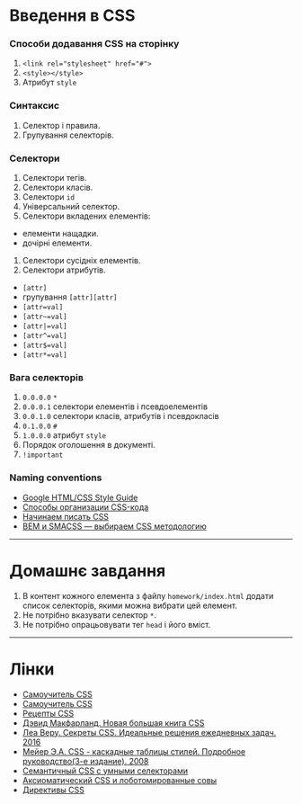 # Введення в CSS 
### Способи додавання CSS на сторінку
1. `<link rel="stylesheet" href="#">`
1. `<style></style>`
1. Атрибут `style`

### Синтаксис
1. Селектор і правила.
1. Групування селекторів.

### Селектори
1. Селектори тегів.
1. Селектори класів.
1. Селектори `id`
1. Універсальний селектор.
1. Селектори вкладених елементів:
  - елементи нащадки.
  - дочірні елементи.
1. Селектори сусідніх елементів.
1. Селектори атрибутів.
  - `[attr]`
  - групування `[attr][attr]`
  - `[attr=val]`
  - `[attr~=val]`
  - `[attr|=val]`
  - `[attr^=val]`
  - `[attr$=val]`
  - `[attr*=val]`

### Вага селекторів
1. `0.0.0.0` `*`
1. `0.0.0.1` селектори елементів і псевдоелементів
1. `0.0.1.0` селектори класів, атрибутів і псевдокласів
1. `0.1.0.0` `#`
1. `1.0.0.0` атрибут `style`
1. Порядок оголошення в документі.
1. `!important`

### Naming conventions
- [Google HTML/CSS Style Guide](https://google.github.io/styleguide/htmlcssguide.xml)
- [Способы организации CSS-кода](https://habrahabr.ru/post/256109/)
- [Начинаем писать CSS](http://frontender.info/starting-css/)
- [BEM и SMACSS — выбираем CSS методологию](https://uwebdesign.ru/bem-smacss/)

---
# Домашнє завдання
1. В контент кожного елемента з файлу `homework/index.html` додати список селекторів, якими можна вибрати цей елемент.
1. Не потрібно вказувати селектор `*`.
1. Не потрібно опрацьовувати тег `head` і його вміст.

---
# Лінки
- [Самоучитель CSS](http://htmlbook.ru/samcss)
- [Самоучитель CSS](http://htmlbook.ru/css)
- [Рецепты CSS](http://htmlbook.ru/faq)
- [Дэвид Макфарланд. Новая большая книга CSS](https://www.dropbox.com/s/xgrfscrs63dzd2m/%D0%94%D0%B5%D0%B2%D0%B8%D0%B4%20%D0%9C%D0%B0%D0%BA%D1%84%D0%B0%D1%80%D0%BB%D0%B0%D0%BD%D0%B4%20-%20%D0%9D%D0%BE%D0%B2%D0%B0%D1%8F%20%D0%B1%D0%BE%D0%BB%D1%8C%D1%88%D0%B0%D1%8F%20%D0%BA%D0%BD%D0%B8%D0%B3%D0%B0%20CSS%28%D0%91%D0%B5%D1%81%D1%82%D1%81%D0%B5%D0%BB%D0%BB%D0%B5%D1%80%D1%8B%20O%27Reilly%29%20-%202016.pdf?dl=0) 
- [Леа Веру. Секреты CSS. Идеальные решения ежедневных задач. 2016](https://www.dropbox.com/s/9tsblinq6dcskrz/%D0%A1%D0%B5%D0%BA%D1%80%D0%B5%D1%82%D1%8B_CSS__%D0%98%D0%B4%D0%B5%D0%B0%D0%BB%D1%8C%D0%BD.pdf?dl=0)
- [Мейер Э.А. CSS - каскадные таблицы стилей. Подробное руководство(3-е издание). 2008](https://www.dropbox.com/s/p6ijefomlwhi8ql/CSS%20-%20%D0%9A%D0%B0%D1%81%D0%BA%D0%B0%D0%B4%D0%BD%D1%8B%D0%B5%20%D1%82%D0%B0%D0%B1%D0%BB%D0%B8%D1%86%D1%8B%20%D1%81%D1%82%D0%B8%D0%BB%D0%B5%D0%B9.%20%D0%9F%D0%BE%D0%B4%D1%80%D0%BE%D0%B1%D0%BD%D0%BE%D0%B5%20%D1%80%D1%83%D0%BA%D0%BE%D0%B2%D0%BE%D0%B4%D1%81%D1%82%D0%B2%D0%BE.%203-%D0%B5%20%D0%B8%D0%B7%D0%B4%D0%B0%D0%BD%D0%B8%D0%B5.pdf?dl=0)
- [Семантичный CSS с умными селекторами](http://frontender.info/semantic-css-with-intelligent-selectors/)
- [Аксиоматический CSS и лоботомированные совы](http://frontender.info/axiomatic-css-and-lobotomized-owls/)
- [Директивы CSS](http://frontender.info/the-at-rules-of-css/)

